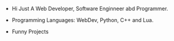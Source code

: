 - Hi Just A Web Developer, Software Enginneer abd Programmer.
- Programming Languages: WebDev, Python, C++ and Lua.

- Funny Projects
